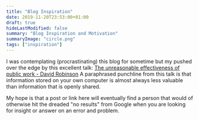 ```yaml
---
title: "Blog Inspiration"
date: 2019-11-20T23:53:00+01:00
draft: true
hideLastModified: false
summary: "Blog Inspiration and Motivation"
summaryImage: "circle.png"
tags: ["inspiration"]
---
```


I was contemplating (procrastinating) this blog for sometime but my pushed over the edge by this excellent talk: [The unreasonable effectiveness of public work - David Robinson](https://resources.rstudio.com/rstudio-conf-2019/the-unreasonable-effectiveness-of-public-work) A paraphrased punchline from this talk is that information stored on your own computer is almost always less valuable than information that is openly shared.  


My hope is that a post or link here will eventually find a person that would of otherwise hit the dreaded "no results" from Google when you are looking for insight or answer on an error and problem.  